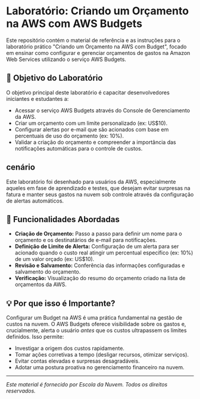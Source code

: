 # Laboratório: Criando um Orçamento na AWS com AWS Budgets

Este repositório contém o material de referência e as instruções para o laboratório prático "Criando um Orçamento na AWS com Budget", focado em ensinar como configurar e gerenciar orçamentos de gastos na Amazon Web Services utilizando o serviço AWS Budgets.

## 🎯 Objetivo do Laboratório

O objetivo principal deste laboratório é capacitar desenvolvedores iniciantes e estudantes a:
* Acessar o serviço AWS Budgets através do Console de Gerenciamento da AWS. 
* Criar um orçamento com um limite personalizado (ex: US$10).
* Configurar alertas por e-mail que são acionados com base em percentuais de uso do orçamento (ex: 10%). 
* Validar a criação do orçamento e compreender a importância das notificações automáticas para o controle de custos. 

##  cenário

Este laboratório foi desenhado para usuários da AWS, especialmente aqueles em fase de aprendizado e testes, que desejam evitar surpresas na fatura e manter seus gastos na nuvem sob controle através da configuração de alertas automáticos.

## 🔧 Funcionalidades Abordadas

* **Criação de Orçamento:** Passo a passo para definir um nome para o orçamento e os destinatários de e-mail para notificações. 
* **Definição de Limite de Alerta:** Configuração de um alerta para ser acionado quando o custo real atingir um percentual específico (ex: 10%) de um valor orçado (ex: US$10). 
* **Revisão e Salvamento:** Conferência das informações configuradas e salvamento do orçamento. 
* **Verificação:** Visualização do resumo do orçamento criado na lista de orçamentos da AWS.

## 💡 Por que isso é Importante?

Configurar um Budget na AWS é uma prática fundamental na gestão de custos na nuvem. O AWS Budgets oferece visibilidade sobre os gastos e, crucialmente, alerta o usuário *antes* que os custos ultrapassem os limites definidos. Isso permite:
* Investigar a origem dos custos rapidamente. 
* Tomar ações corretivas a tempo (desligar recursos, otimizar serviços). 
* Evitar contas elevadas e surpresas desagradáveis. 
* Adotar uma postura proativa no gerenciamento financeiro na nuvem. 

---
*Este material é fornecido por Escola da Nuvem. Todos os direitos reservados.*